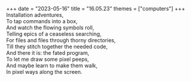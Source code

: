 +++
date = "2023-05-16"
title = "16.05.23"
themes = ["computers"]
+++
Installation adventures,  
To tap commands into a box,  
And watch the flowing symbols roll,  
Telling epics of a ceaseless searching,  
For files and files through thorny directories,  
Till they stitch together the needed code,  
And there it is: the fated program,  
To let me draw some pixel peeps,  
And maybe learn to make them walk,  
In pixel ways along the screen.

